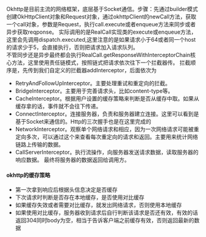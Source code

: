 Okhttp是目前主流的网络框架，底层基于Socket通信。步骤：先通过builder模式创建OkHttpClient对象和Request对象，通过okhttpClient的newCall方法，获取一个call对象，参数是Request，执行call.execute或者enqueue方法来同步或者异步获取reqponse。
实际调用的是RealCall实现类的execute或enqueue方法，这里会先调用dispatch.executed,这里注意的是如果请求小于64或者同一个host的请求少于5，会直接执行，否则把请求加入请求队列。  
不管同步还是异步最终都会执行RealCall.getResponseWithInterceptorChain核心方法，这里使用责任链模式，按照链式把请求依次往下一个拦截器传。
拦截顺序是，先传到我们自定义的拦截器addInterceptor，后面依次为
- RetryAndFollowUpInterceptor。主要处理重试和重定向的拦截。
- BridgeInterceptor。主要用于完善请求头，比如content-type等。
- CacheInterceptor。根据用户设置的缓存策略来判断是否从缓存中取。如果从缓存拿的话，事件就不会往下传递。
- ConnectInterceptor。连接服务器，负责和服务器建立连接。这里可以看到是基于Socket来通信的。Http的三次握手也是在这里完成的
- NetworkInterceptor。观察单个网络请求和相应，因为一次网络请求可能被重定向多次，可以通过这个来查看每次重定向的请求和返回。主要用来统计网络链路上传输的数据。
- CallServerInterceptor。执行流操作，向服务器发送请求数据，读取服务器的响应数据。
最终将服务器的数据返回给调用方。
#### okhttp的缓存策略
- 第一次拿到响应后根据头信息决定是否缓存
- 下次请求时判断是否存在本地缓存，是否使用对比缓存
- 如果缓存失效或者需要对比缓存，就发出网络请求，否则使用本地缓存
- 如果使用对比缓存，服务器收到请求后自行判断该请求是否还有效，有效的话返回304同时body为空，相当于告诉客户端之前缓存有效，否则返回最新的数据